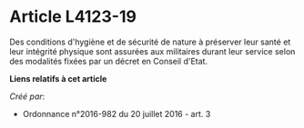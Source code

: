 # Article L4123-19

Des conditions d'hygiène et de sécurité de nature à préserver leur santé et leur intégrité physique sont assurées aux
militaires durant leur service selon des modalités fixées par un décret en Conseil d'Etat.

**Liens relatifs à cet article**

_Créé par_:

  - Ordonnance n°2016-982 du 20 juillet 2016 - art. 3
